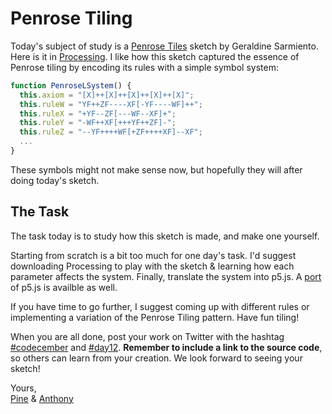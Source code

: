 # Penrose Tiling

Today's subject of study is a [Penrose Tiles](https://en.wikipedia.org/wiki/Penrose_tiling) sketch by Geraldine Sarmiento. Here is it in [Processing](https://processing.org/examples/penrosetile.html). I like how this sketch captured the essence of Penrose tiling by encoding its rules with a simple symbol system:

```js
function PenroseLSystem() {
  this.axiom = "[X]++[X]++[X]++[X]++[X]";
  this.ruleW = "YF++ZF----XF[-YF----WF]++";
  this.ruleX = "+YF--ZF[---WF--XF]+";
  this.ruleY = "-WF++XF[+++YF++ZF]-";
  this.ruleZ = "--YF++++WF[+ZF++++XF]--XF";
  ...
}
```

These symbols might not make sense now, but hopefully they will after doing today's sketch.

## The Task

The task today is to study how this sketch is made, and make one yourself.

<sketch-day-12 />

Starting from scratch is a bit too much for one day's task. I'd suggest downloading Processing to play with the sketch & learning how each parameter affects the system. Finally, translate the system into p5.js. A [port](https://p5js.org/examples/simulate-penrose-tiles.html) of p5.js is availble as well.

If you have time to go further, I suggest coming up with different rules or implementing a variation of the Penrose Tiling pattern. Have fun tiling!

When you are all done, post your work on Twitter with the hashtag [#codecember](https://twitter.com/hashtag/codecember) and [#day12](https://twitter.com/hashtag/day12). **Remember to include a link to the source code**, so others can learn from your creation. We look forward to seeing your sketch!

Yours, <br>
[Pine](https://twitter.com/octref) & [Anthony](https://twitter.com/antfu7)

